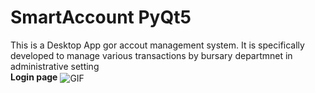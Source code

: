 # SmartAccount PyQt5
This is a Desktop App gor accout management system. It is specifically developed 
to manage various transactions by bursary departmnet in administrative setting 
<br>
<b>Login page</b>
<img align="center" alt="GIF" src="https://github.com/suraj-adewale/SmartAccount/blob/main/image/login_acct.PNG"/>
